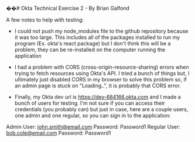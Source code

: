 ��# Okta Technical Exercise 2 - By Brian Galfond

A few notes to help with testing:

- I could not push my node_modules file to the github repository because it was too large. This includes all of the packages installed to run my program (Ex. okta's react package) but I don't think this will be a problem, they can be re-installed on the computer running the application

- I had a problem with CORS (cross-origin-resource-sharing) errors when trying to fetch resources using Okta's API. I tried a bunch of things but, I ultimately just disabled CORS in my browser to solve this problem so, if an admin page is stuck on "Loading..", it is probably that CORS error.

- Finally, my Okta dev url is https://dev-684166.okta.com and I made a bunch of users for testing. I'm not sure if you can access their credentials (you probably can) but just in case, here are a couple users, one admin and one regular, so you can sign in to the application:

Admin User: john.smith@email.com         Password:  Password1
Regular User: bob.cole@email.com            Password:  Password1

